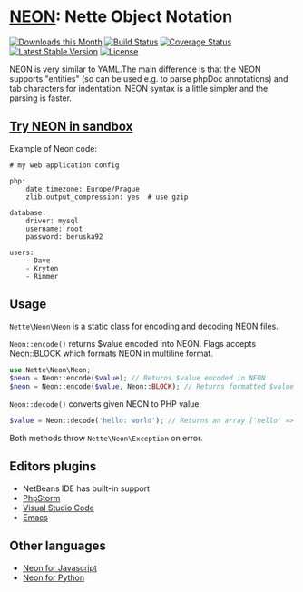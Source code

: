 [NEON](http://ne-on.org): Nette Object Notation
===============================================

[![Downloads this Month](https://img.shields.io/packagist/dm/nette/neon.svg)](https://packagist.org/packages/nette/neon)
[![Build Status](https://travis-ci.org/nette/neon.svg?branch=master)](https://travis-ci.org/nette/neon)
[![Coverage Status](https://coveralls.io/repos/github/nette/neon/badge.svg?branch=master)](https://coveralls.io/github/nette/neon?branch=master)
[![Latest Stable Version](https://poser.pugx.org/nette/neon/v/stable)](https://github.com/nette/neon/releases)
[![License](https://img.shields.io/badge/license-New%20BSD-blue.svg)](https://github.com/nette/neon/blob/master/license.md)

NEON is very similar to YAML.The main difference is that the NEON supports "entities"
(so can be used e.g. to parse phpDoc annotations) and tab characters for indentation.
NEON syntax is a little simpler and the parsing is faster.

[Try NEON in sandbox](https://ne-on.org)
--------------

Example of Neon code:

```
# my web application config

php:
	date.timezone: Europe/Prague
	zlib.output_compression: yes  # use gzip

database:
	driver: mysql
	username: root
	password: beruska92

users:
	- Dave
	- Kryten
	- Rimmer
```

Usage
-----

`Nette\Neon\Neon` is a static class for encoding and decoding NEON files.

`Neon::encode()` returns $value encoded into NEON. Flags accepts Neon::BLOCK which formats NEON in multiline format.

```php
use Nette\Neon\Neon;
$neon = Neon::encode($value); // Returns $value encoded in NEON
$neon = Neon::encode($value, Neon::BLOCK); // Returns formatted $value encoded in NEON
```

`Neon::decode()` converts given NEON to PHP value:

```php
$value = Neon::decode('hello: world'); // Returns an array ['hello' => 'world']
```

Both methods throw `Nette\Neon\Exception` on error.


Editors plugins
---------------

- NetBeans IDE has built-in support
- [PhpStorm](https://plugins.jetbrains.com/plugin/7060?pr)
- [Visual Studio Code](https://marketplace.visualstudio.com/items?itemName=Kasik96.latte)
- [Emacs](https://github.com/Fuco1/neon-mode)

Other languages
---------------

- [Neon for Javascript](https://github.com/matej21/neon-js)
- [Neon for Python](https://github.com/paveldedik/neon-py)
